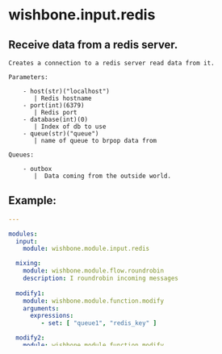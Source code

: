 wishbone.input.redis
====================


Receive data from a redis server.
---------------------------------


    Creates a connection to a redis server read data from it.

    Parameters:

        - host(str)("localhost")
           | Redis hostname
        - port(int)(6379)
           | Redis port
        - database(int)(0)
           | Index of db to use
        - queue(str)("queue")
           | name of queue to brpop data from

    Queues:

        - outbox
           |  Data coming from the outside world.

Example:
--------

```yaml
---

modules:
  input:
    module: wishbone.module.input.redis

  mixing:
    module: wishbone.module.flow.roundrobin
    description: I roundrobin incoming messages
 
  modify1:
    module: wishbone.module.function.modify
    arguments:
      expressions:
         - set: [ "queue1", "redis_key" ]

  modify2:
    module: wishbone.module.function.modify
    arguments:
      expressions:
         - set: [ "queue2", "redis_key" ]

  funnel:
    module: wishbone.module.flow.funnel

  output:
    module: wishbone.module.output.redis
    arguments:
      key: redis_key

routingtable:
  - input.outbox   -> mixing.inbox
  - mixing.one     -> modify1.inbox
  - mixing.two     -> modify2.inbox
  - mixing.three   -> funnel.inbox
  - modify1.outbox -> funnel.inbox1
  - modify2.outbox -> funnel.inbox2
  - funnel.outbox  -> output.inbox

```

```bash
# Redis cli example
~> redis-cli
127.0.0.1:6379> FLUSHALL
OK
127.0.0.1:6379> LPUSH wishbone.in first
(integer) 1
127.0.0.1:6379> LPUSH wishbone.in second
(integer) 1
127.0.0.1:6379> LPUSH wishbone.in third
(integer) 1
127.0.0.1:6379> keys *
1) "queue1"
2) "queue2"
3) "wishbone.out"
127.0.0.1:6379> 
```
